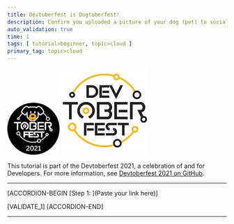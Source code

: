 ```yaml
---
title: Devtoberfest is Dogtoberfest!
description: Confirm you uploaded a picture of your dog (pet) to social media for Dogtoberfest.
auto_validation: true
time: 1
tags: [ tutorial>beginner, topic>cloud ]
primary_tag: topic>cloud
---
```


![Dogtoberfest](Dogtoberfest.jpg)
![Devtoberfest](Devtoberfest.jpg)

This tutorial is part of the Devtoberfest 2021, a celebration of and for Developers. For more information, see [Devtoberfest 2021 on GitHub](https://github.com/SAP-samples/devtoberfest-2021).

---

[ACCORDION-BEGIN [Step 1: ](Paste your link here)]




[VALIDATE_1]
[ACCORDION-END]

---
